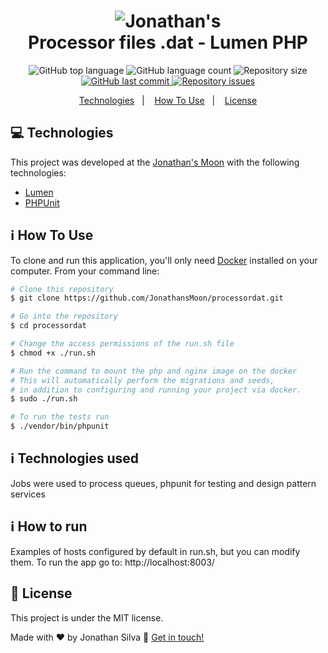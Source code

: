 
<h1 align="center">
    <img alt="Jonathan's" src="https://i.pinimg.com/originals/52/1a/fa/521afaada5d1c270249703e2420fbbb3.png" />
    <br>
    Processor files .dat - Lumen PHP
</h1>

<p align="center">
  <img alt="GitHub top language" src="https://img.shields.io/github/languages/top/JonathansMoon/processordat">

  <img alt="GitHub language count" src="https://img.shields.io/github/languages/count/JonathansMoon/processordat">

  <img alt="Repository size" src="https://img.shields.io/github/repo-size/JonathansMoon/processordat">
  <a href="https://github.com/JonathansMoon/processordat/commits/master">
    <img alt="GitHub last commit" src="https://img.shields.io/github/last-commit/JonathansMoon/processordat">
  </a>

  <a href="https://github.com/JonathansMoon/processordat/issues">
    <img alt="Repository issues" src="https://img.shields.io/github/issues/JonathansMoon/processordat.svg">
  </a>

<p align="center">
  <a href="#Moon-technologies">Technologies</a>&nbsp;&nbsp;&nbsp;|&nbsp;&nbsp;&nbsp;
  <a href="#information_source-how-to-use">How To Use</a>&nbsp;&nbsp;&nbsp;|&nbsp;&nbsp;&nbsp;
  <a href="#memo-license">License</a>
</p>

## :computer: Technologies

This project was developed at the [Jonathan's Moon](#) with the following technologies:

-  [Lumen](https://lumen.laravel.com/docs/8.x)
-  [PHPUnit](https://phpunit.de/)

## :information_source: How To Use

To clone and run this application, you'll only need [Docker](https://www.docker.com/) installed on your computer. From your command line:

```bash
# Clone this repository
$ git clone https://github.com/JonathansMoon/processordat.git

# Go into the repository
$ cd processordat

# Change the access permissions of the run.sh file
$ chmod +x ./run.sh

# Run the command to mount the php and nginx image on the docker
# This will automatically perform the migrations and seeds, 
# in addition to configuring and running your project via docker.
$ sudo ./run.sh

# To run the tests run
$ ./vendor/bin/phpunit

```
## :information_source: Technologies used
Jobs were used to process queues, phpunit for testing and design pattern services

## :information_source: How to run
Examples of hosts configured by default in run.sh, but you can modify them.
To run the app go to: http://localhost:8003/

## :memo: License
This project is under the MIT license.

Made with ♥ by Jonathan Silva :wave: [Get in touch!](https://www.linkedin.com/in/jonathan-silva-gomes-53271a168/)

[vc]: https://code.visualstudio.com/
